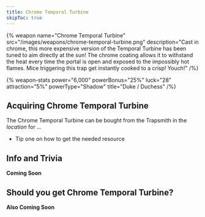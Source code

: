 ```yaml
---
title: Chrome Temporal Turbine
skipToc: true
---
```


{% weapon
 name="Chrome Temporal Turbine"
 src="/images/weapons/chrome-temporal-turbine.png"
 description="Cast in chrome, this more expensive version of the Temporal Turbine has been tuned to aim directly at the sun! The chrome coating allows it to withstand the heat every time the portal is open and exposed to the impossibly hot flames. Mice triggering this trap get instantly cooked to a crisp! Youch!"
/%}

{% weapon-stats
 power="6,000"
 powerBonus="25%"
 luck="28"
 attraction="5%"
 powerType="Shadow"
 title="Duke / Duchess"
/%}

## Acquiring Chrome Temporal Turbine

The Chrome Temporal Turbine can be bought from the Trapsmith in the *location* for ...

- Tip one on how to get the needed resource

## Info and Trivia

**Coming Soon**

## Should you get Chrome Temporal Turbine?

**Also Coming Soon**

